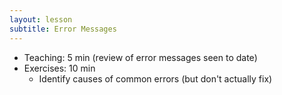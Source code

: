 ```yaml
---
layout: lesson
subtitle: Error Messages
---
```

*   Teaching: 5 min (review of error messages seen to date)
*   Exercises: 10 min
    *   Identify causes of common errors (but don't actually fix)
